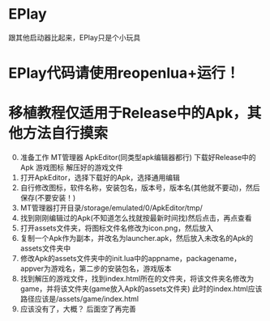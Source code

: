
# EPlay
跟其他启动器比起来，EPlay只是个小玩具

# EPlay代码请使用reopenlua+运行！
# 移植教程仅适用于Release中的Apk，其他方法自行摸索

0. 准备工作 MT管理器 ApkEditor(同类型apk编辑器都行) 下载好Release中的Apk 游戏图标 解压好的游戏文件 
1. 打开ApkEditor，选择下载好的Apk，选择通用编辑
2. 自行修改图标，软件名称，安装包名，版本号，版本名(其他就不要动)，然后保存(不要安装！)
3. MT管理器打开目录/storage/emulated/0/ApkEditor/tmp/
4. 找到刚刚编辑过的Apk(不知道怎么找就按最新时间找)然后点击，再点查看
5. 打开assets文件夹，将图标文件名修改为icon.png，然后放入
6. 复制一个Apk作为副本，并改名为launcher.apk，然后放入未改名的Apk的assets文件夹中
7. 修改Apk的assets文件夹中的init.lua中的appname，packagename，appver为游戏名，第二步的安装包名，游戏版本
8. 找到解压的游戏文件，找到index.html所在的文件夹，将该文件夹名修改为game，并将该文件夹(game放入Apk的assets文件夹) 此时的index.html应该路径应该是/assets/game/index.html
9. 应该没有了，大概？
后面空了再完善